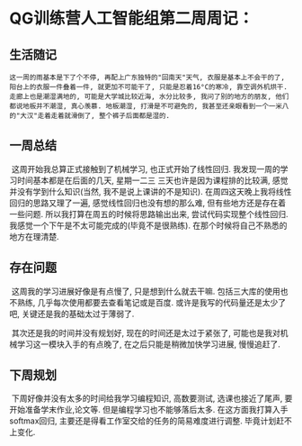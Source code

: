 # QG训练营人工智能组第二周周记：



## 生活随记

 	这一周的雨基本是下了个不停, 再配上广东独特的"回南天"天气, 衣服是基本上不会干的了, 阳台上的衣服一件叠着一件, 就更加不可能干了, 只能是忍着16°C的寒冷, 靠空调外机烘干. 走廊上也是潮湿满地的, 可能是大学城比较近海, 水分比较多, 我问了别的地方的朋友, 他们都说地板并不潮湿, 真心羡慕. 地板潮湿, 打滑是不可避免的, 我甚至还亲眼看到一个一米八的"大汉"走着走着就滑倒了, 整个裤子后面都是湿的.  



## 一周总结

​	 这周开始我总算正式接触到了机械学习, 也正式开始了线性回归. 我发现一周的学习时间基本都是在后面的几天, 星期一二三 三天也许是因为课程排的比较满, 感觉并没有学到什么知识(当然, 我不是说上课讲的不是知识). 在周四这天晚上我将线性回归的思路又理了一遍, 感觉线性回归也没有想的那么难, 但有些地方还是存在着一些问题. 所以我打算在周五的时候将思路输出出来, 尝试代码实现整个线性回归. 我感觉一个下午是不太可能完成的(毕竟不是很熟练). 在那个时候将自己不熟悉的地方在理清楚.



## 存在问题

​	这周我的学习进展好像是有点慢了,  只是想到什么就去干嘛. 包括三大库的使用也不熟练, 几乎每次使用都要去查看笔记或是百度. 或许是我写的代码量还是太少了吧, 关键还是我的基础太过于薄弱了.

​	其次还是我的时间并没有规划好, 现在的时间还是太过于紧张了, 可能也是我对机械学习这一模块入手的有点晚了, 在之后只能是稍微加快学习进展, 慢慢追赶了.



## 下周规划

​	下周好像并没有太多的时间给我学习编程知识, 高数要测试, 选课也接近了尾声, 要开始准备学末作业,论文等. 但是编程学习也不能够落后太多. 在这方面我打算入手softmax回归, 主要还是得看工作室交给的任务的简易难度进行调整. 毕竟计划赶不上变化.

